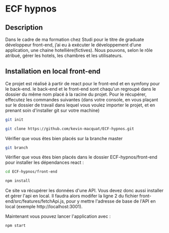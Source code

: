 # ECF hypnos

## Description

Dans le cadre de ma formation chez Studi pour le titre de graduate développeur front-end, j’ai eu à exécuter le développement d’une application, une chaine hotellière(fictives). Nous pouvons, selon le rôle atribué, gérer les hotels, les chambres et les utilisateurs.

## Installation en local front-end

Ce projet est réalisé à partir de react pour le front-end et en symfony pour le back-end.
le back-end et le front-end sont chaqu'un regroupé dans le dossier du même nom placé à la racine du projet.
Pour le récupérer, effecutez les commandes suivantes (dans votre console, en vous plaçant sur le dossier de travail dans lequel vous voulez importer le projet, et en prenant soin d'installer git sur votre machine)
```bash
git init
```
```bash
git clone https://github.com/kevin-macquat/ECF-hypnos.git
```

Vérifier que vous êtes bien placés sur la branche master

```bash
git branch
```

Vérifier que vous êtes bien placés dans le dossier ECF-hypnos/front-end pour installer les dépendances react :

```bash
cd ECF-hypnos/front-end
```
```bash
npm install
```

Ce site va récupérer les données d'une API. Vous devez donc aussi installer et gérer l'api en local. Il faudra alors modifer la ligne 2 du fichier front-end/src/features/fetchApi.js, pour y mettre l'adresse de base de l'API en local (exemple http://localhost:3001).

Maintenant vous pouvez lancer l'application avec :

```bash
npm start
```